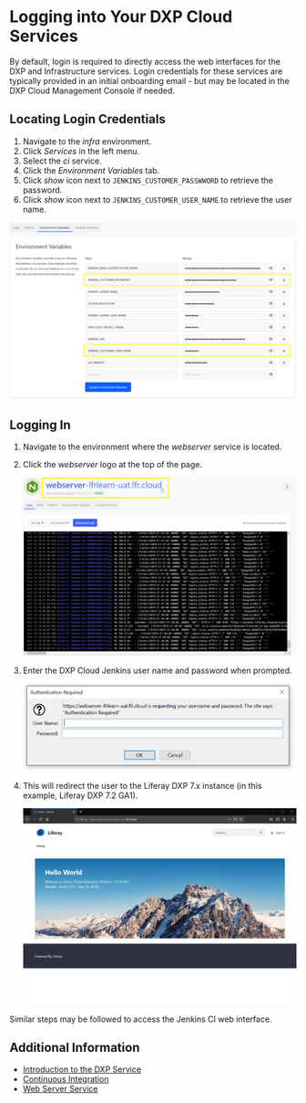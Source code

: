 # Logging into Your DXP Cloud Services

By default, login is required to directly access the web interfaces for the DXP and Infrastructure services. Login credentials for these services are typically provided in an initial onboarding email - but may be located in the DXP Cloud Management Console if needed.

## Locating Login Credentials

1. Navigate to the _infra_ environment.
1. Click _Services_ in the left menu.
1. Select the _ci_ service.
1. Click the _Environment Variables_ tab.
1. Click _show_ icon next to `JENKINS_CUSTOMER_PASSWWORD` to retrieve the password.
1. Click _show_ icon next to `JENKINS_CUSTOMER_USER_NAME` to retrieve the user name.

![webserver](./logging-into-your-liferay-dxp-instance/images/01.png)

## Logging In

1. Navigate to the environment where the _webserver_ service is located.
1. Click the _webserver_ logo at the top of the page.

    ![webserver](./logging-into-your-liferay-dxp-instance/images/02.png)

1. Enter the DXP Cloud Jenkins user name and password when prompted.

    ![authentication](./logging-into-your-liferay-dxp-instance/images/03.png)

1. This will redirect the user to the Liferay DXP 7.x instance (in this example, Liferay DXP 7.2 GA1).

    ![DXP 7.2 GA1 Sign In](./logging-into-your-liferay-dxp-instance/images/04.png)

Similar steps may be followed to access the Jenkins CI web interface.

## Additional Information

* [Introduction to the DXP Service](../using-the-liferay-dxp-service/introduction-to-the-liferay-dxp-service.md)
* [Continuous Integration](../build-and-deploy/continuous-integration.md)
* [Web Server Service](../platform-services/web-server-service.md)
